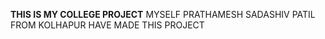 ____THIS IS MY COLLEGE PROJECT____
MYSELF PRATHAMESH SADASHIV PATIL FROM KOLHAPUR HAVE MADE THIS PROJECT 
